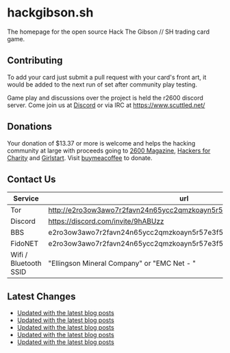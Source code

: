 # hackgibson.sh
The homepage for the open source Hack The Gibson // SH trading card game.


## Contributing

To add your card just submit a pull request with your card's front art, it would be added to the next run of set after community play testing.

Game play and discussions over the project is held the r2600 discord server. Come join us at [Discord](https://discord.com/invite/9hABUzz) or via IRC at https://www.scuttled.net/


## Donations

Your donation of $13.37 or more is welcome and helps the hacking community at large with proceeds going to [2600 Magazine](https://2600.com/), [Hackers for Charity](https://hackersforcharity.org) and [Girlstart](https://girlstart.org).  Visit [buymeacoffee](https://www.buymeacoffee.com/hackgibson.sh) to donate.


## Contact Us

Service | url
-|-
Tor | http://e2ro3ow3awo7r2favn24n65ycc2qmzkoayn5r57e3f56nvjwdcgg32ad.onion
Discord | https://discord.com/invite/9hABUzz
BBS | e2ro3ow3awo7r2favn24n65ycc2qmzkoayn5r57e3f56nvjwdcgg32ad.onion:23
FidoNET | e2ro3ow3awo7r2favn24n65ycc2qmzkoayn5r57e3f56nvjwdcgg32ad.onion:24554
Wifi / Bluetooth SSID | "Ellingson Mineral Company" or "EMC Net - <fidonet address>"

## Latest Changes
<!-- BLOG-POST-LIST:START -->
- [Updated with the latest blog posts](https://github.com/DFW2600/hackgibson.sh/commit/360834c87057631a75434a6d81dcc74bd02dbfcf)
- [Updated with the latest blog posts](https://github.com/DFW2600/hackgibson.sh/commit/ac054517b2dc77c35a88443a6fa96f2f5821e43c)
- [Updated with the latest blog posts](https://github.com/DFW2600/hackgibson.sh/commit/63ba8e4cb194c1e9337567b87f294d9e7cb2324a)
- [Updated with the latest blog posts](https://github.com/DFW2600/hackgibson.sh/commit/8f6825ab60bbde54c7daa951795829d6709521de)
- [Updated with the latest blog posts](https://github.com/DFW2600/hackgibson.sh/commit/7aea108977ba6c170a8aed8a18f7b81abc7982dd)
<!-- BLOG-POST-LIST:END -->
